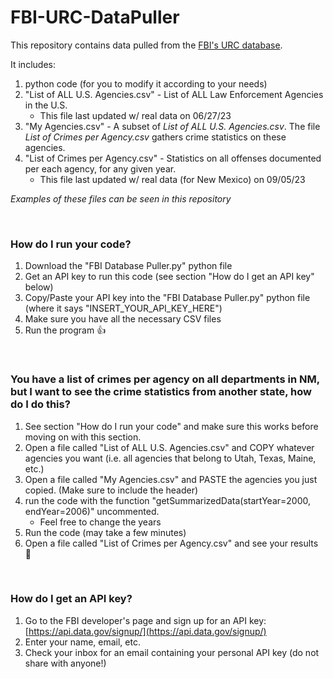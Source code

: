 # FBI-URC-DataPuller
This repository contains data pulled from the [FBI's URC database](https://cde.ucr.cjis.gov/LATEST/webapp/#/pages/docApi). 

It includes:
1. python code (for you to modify it according to your needs)
2. "List of ALL U.S. Agencies.csv" - List of ALL Law Enforcement Agencies in the U.S.
    * This file last updated w/ real data on 06/27/23
3. "My Agencies.csv" - A subset of *List of ALL U.S. Agencies.csv*. The file *List of Crimes per Agency.csv* gathers crime statistics on these agencies.
4. "List of Crimes per Agency.csv" - Statistics on all offenses documented per each agency, for any given year.
    * This file last updated w/ real data (for New Mexico) on 09/05/23

*Examples of these files can be seen in this repository*

<br>

### How do I run your code?
1. Download the "FBI Database Puller.py" python file
2. Get an API key to run this code (see section "How do I get an API key" below)
3. Copy/Paste your API key into the "FBI Database Puller.py" python file (where it says "INSERT_YOUR_API_KEY_HERE")
4. Make sure you have all the necessary CSV files
5. Run the program 👍

<br>

### You have a list of crimes per agency on all departments in NM, but I want to see the crime statistics from another state, how do I do this?
1. See section "How do I run your code" and make sure this works before moving on with this section.
2. Open a file called "List of ALL U.S. Agencies.csv" and COPY whatever agencies you want (i.e. all agencies that belong to Utah, Texas, Maine, etc.)
3. Open a file called "My Agencies.csv" and PASTE the agencies you just copied. (Make sure to include the header)
4. run the code with the function "getSummarizedData(startYear=2000, endYear=2006)" uncommented.
    * Feel free to change the years
5. Run the code (may take a few minutes)
6. Open a file called "List of Crimes per Agency.csv" and see your results 🙂

<br>

### How do I get an API key?
1. Go to the FBI developer's page and sign up for an API key: [https://api.data.gov/signup/](https://api.data.gov/signup/)
2. Enter your name, email, etc.
3. Check your inbox for an email containing your personal API key (do not share with anyone!)
